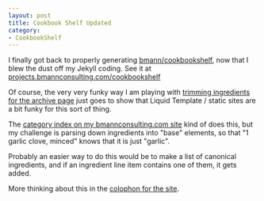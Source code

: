 ```yaml
---
layout: post
title: Cookbook Shelf Updated
category:
- CookbookShelf
---
```


I finally got back to properly generating [bmann/cookbookshelf](http://github.com/bmann/cookbookshelf), now that I blew the dust off my Jekyll coding. See it at [projects.bmannconsulting.com/cookbookshelf](http://projects.bmannconsulting.com/cookbookshelf/)

Of course, the very very funky way I am playing with [trimming ingredients for the archive page](https://github.com/bmann/cookbookshelf/blob/gh-pages/archive.html) just goes to show that Liquid Template / static sites are a bit funky for this sort of thing.

The [category index on my bmannconsulting.com site](http://www.bmannconsulting.com/categories/) kind of does this, but my challenge is parsing down ingredients into "base" elements, so that "1 garlic clove, minced" knows that it is just "garlic".

Probably an easier way to do this would be to make a list of canonical ingredients, and if an ingredient line item contains one of them, it gets added.

More thinking about this in the [colophon for the site](http://projects.bmannconsulting.com/cookbookshelf/colophon/).